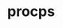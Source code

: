 ---
title: "procps"
layout: cache
categories: [package, develop-2024-01-21]
meta: {"versions": ["4.0.4"], "compilers": ["gcc@=11.4.0"], "oss": ["ubuntu20.04"], "platforms": ["linux"], "targets": ["x86_64_v3"], "stacks": ["e4s", "root"], "num_specs": 1, "num_specs_by_stack": {"e4s": 1, "root": 1}}
spec_details: [{"hash": "3w4nh7n2kxbx35wc35prmsehwhegdqmq", "compiler": "gcc@=11.4.0", "versions": ["4.0.4"], "os": "ubuntu20.04", "platform": "linux", "target": "x86_64_v3", "variants": ["build_system=autotools", "+nls"], "stacks": ["e4s", "root"], "size": "-", "tarball": "https://binaries.spack.io/releases/develop-2024-01-21/build_cache/linux-ubuntu20.04-x86_64_v3/gcc-11.4.0/procps-4.0.4/linux-ubuntu20.04-x86_64_v3-gcc-11.4.0-procps-4.0.4-3w4nh7n2kxbx35wc35prmsehwhegdqmq.spack"}]
---
